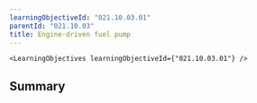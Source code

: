 ```yaml
---
learningObjectiveId: "021.10.03.01"
parentId: "021.10.03"
title: Engine-driven fuel pump
---
```


```tsx eval
<LearningObjectives learningObjectiveId={"021.10.03.01"} />
```

## Summary

